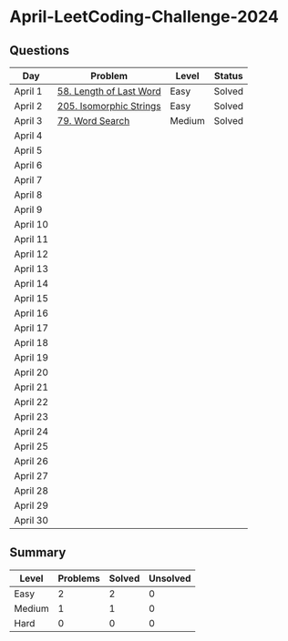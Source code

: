 # April-LeetCoding-Challenge-2024

## Questions
| Day | Problem | Level | Status |
| --- | --- | --- | --- |
| April 1 | [58. Length of Last Word](https://leetcode.com/problems/length-of-last-word/) | Easy | Solved |
| April 2 | [205. Isomorphic Strings](https://leetcode.com/problems/isomorphic-strings/) | Easy | Solved |
| April 3 | [79. Word Search](https://leetcode.com/problems/word-search/) | Medium | Solved |
| April 4 | []() |  |  |
| April 5 | []() |  |  |
| April 6 | []() |  |  |
| April 7 | []() |  |  |
| April 8 | []() |  |  |
| April 9 | []() |  |  |
| April 10 | []() |  |  |
| April 11 | []() |  |  |
| April 12 | []() |  |  |
| April 13 | []() |  |  |
| April 14 | []() |  |  |
| April 15 | []() |  |  |
| April 16 | []() |  |  |
| April 17 | []() |  |  |
| April 18 | []() |  |  |
| April 19 | []() |  |  |
| April 20 | []() |  |  |
| April 21 | []() |  |  |
| April 22 | []() |  |  |
| April 23 | []() |  |  |
| April 24 | []() |  |  |
| April 25 | []() |  |  |
| April 26 | []() |  |  |
| April 27 | []() |  |  |
| April 28 | []() |  |  |
| April 29 | []() |  |  |
| April 30 | []() |  |  |


## Summary
| Level  | Problems | Solved | Unsolved |
| ---    | --- | --- | --- |
| Easy   | 2 | 2 | 0 |
| Medium | 1 | 1 | 0 |
| Hard   | 0 | 0 | 0 |
